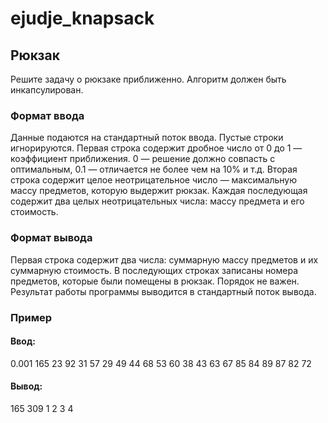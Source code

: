 # ejudje_knapsack
## Рюкзак
Решите задачу о рюкзаке приближенно. Алгоритм должен быть
инкапсулирован.
### Формат ввода
Данные подаются на стандартный поток ввода. Пустые строки игнорируются.
Первая строка содержит дробное число от 0 до 1 — коэффициент
приближения. 0 — решение должно совпасть с оптимальным, 0.1 — отличается
не более чем на 10% и т.д.
Вторая строка содержит целое неотрицательное число — максимальную массу
предметов, которую выдержит рюкзак.
Каждая последующая содержит два целых неотрицательных числа: массу
предмета и его стоимость.
### Формат вывода
Первая строка содержит два числа: суммарную массу предметов и их
суммарную стоимость.
В последующих строках записаны номера предметов, которые были помещены
в рюкзак. Порядок не важен.
Результат работы программы выводится в стандартный поток вывода.
### Пример
#### Ввод:
0.001
165
23 92
31 57
29 49
44 68
53 60
38 43
63 67
85 84
89 87
82 72
#### Вывод:
165 309
1
2
3
4

